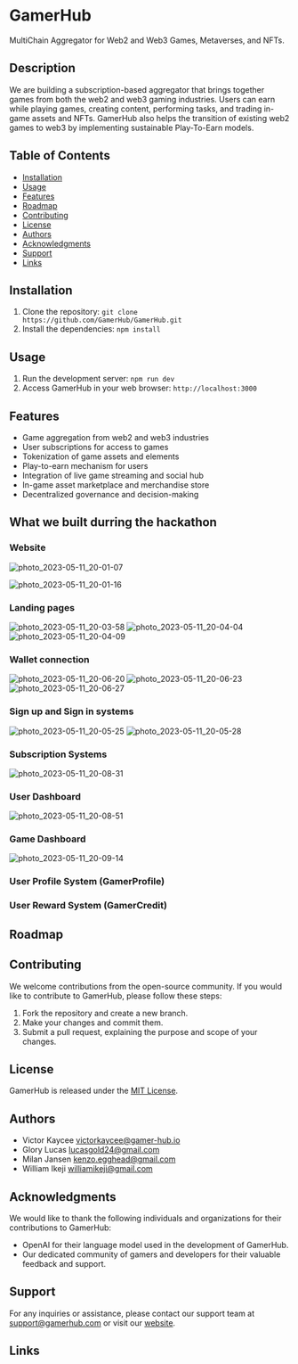 # GamerHub

MultiChain Aggregator for Web2 and Web3 Games, Metaverses, and NFTs.

## Description

We are building a subscription-based aggregator that brings together games from both the web2 and web3 gaming industries.
Users can earn while playing games, creating content, performing tasks, and trading in-game assets and NFTs.
GamerHub also helps the transition of existing web2 games to web3 by implementing sustainable Play-To-Earn models.

## Table of Contents

- [Installation](#installation)
- [Usage](#usage)
- [Features](#features)
- [Roadmap](#roadmap)
- [Contributing](#contributing)
- [License](#license)
- [Authors](#authors)
- [Acknowledgments](#acknowledgments)
- [Support](#support)
- [Links](#links)

## Installation

1. Clone the repository: `git clone https://github.com/GamerHub/GamerHub.git`
2. Install the dependencies: `npm install`

## Usage

1. Run the development server: `npm run dev`
2. Access GamerHub in your web browser: `http://localhost:3000`

## Features

- Game aggregation from web2 and web3 industries
- User subscriptions for access to games
- Tokenization of game assets and elements
- Play-to-earn mechanism for users
- Integration of live game streaming and social hub
- In-game asset marketplace and merchandise store
- Decentralized governance and decision-making

## What we built durring the hackathon
### Website
![photo_2023-05-11_20-01-07](https://github.com/gamerhubio/bnb-hackathon-pro/assets/131058062/1bf83e74-aefd-47cc-8298-cdbd81825e37)

![photo_2023-05-11_20-01-16](https://github.com/gamerhubio/bnb-hackathon-pro/assets/131058062/9d699255-3bb9-4fb6-bfb0-72f91d024232)



### Landing pages
![photo_2023-05-11_20-03-58](https://github.com/gamerhubio/bnb-hackathon-pro/assets/131058062/88434e0e-9fb6-4838-bb1d-137f36bdd4c0)
![photo_2023-05-11_20-04-04](https://github.com/gamerhubio/bnb-hackathon-pro/assets/131058062/48a5906f-50b1-4b11-99d6-628622108273)
![photo_2023-05-11_20-04-09](https://github.com/gamerhubio/bnb-hackathon-pro/assets/131058062/6e6f992b-3355-4b5e-a317-cc96dabf896d)



### Wallet connection
![photo_2023-05-11_20-06-20](https://github.com/gamerhubio/bnb-hackathon-pro/assets/131058062/6e5ba5a8-7250-4dc2-ad7d-bd0ffb9a7fbc)
![photo_2023-05-11_20-06-23](https://github.com/gamerhubio/bnb-hackathon-pro/assets/131058062/d3d87952-98c7-4895-ae4f-79810d10fece)
![photo_2023-05-11_20-06-27](https://github.com/gamerhubio/bnb-hackathon-pro/assets/131058062/b5593a1e-2c82-4146-9c18-7d29bf623565)




### Sign up and Sign in systems

![photo_2023-05-11_20-05-25](https://github.com/gamerhubio/bnb-hackathon-pro/assets/131058062/df19cc96-64f6-4c4c-ae40-0ae4270fe21d)
![photo_2023-05-11_20-05-28](https://github.com/gamerhubio/bnb-hackathon-pro/assets/131058062/0e78946b-3e0f-407f-8ea8-24287e28fe1d)


### Subscription Systems
![photo_2023-05-11_20-08-31](https://github.com/gamerhubio/bnb-hackathon-pro/assets/131058062/42876de5-c1ef-42b1-92c9-99ea7819dbf5)


### User Dashboard
![photo_2023-05-11_20-08-51](https://github.com/gamerhubio/bnb-hackathon-pro/assets/131058062/c90d75dd-0602-4477-9216-2a2033cf97d5)


### Game Dashboard
![photo_2023-05-11_20-09-14](https://github.com/gamerhubio/bnb-hackathon-pro/assets/131058062/3c803e86-334d-4a61-a5c2-7f6bbf16eca1)



### User Profile System (GamerProfile)


### User Reward System (GamerCredit)

## Roadmap


## Contributing

We welcome contributions from the open-source community. If you would like to contribute to GamerHub, please follow these steps:

1. Fork the repository and create a new branch.
2. Make your changes and commit them.
3. Submit a pull request, explaining the purpose and scope of your changes.

## License

GamerHub is released under the [MIT License](https://opensource.org/licenses/MIT).

## Authors

- Victor Kaycee <victorkaycee@gamer-hub.io>
- Glory Lucas <lucasgold24@gmail.com>
- Milan Jansen <kenzo.egghead@gmail.com>
- William Ikeji <williamikeji@gmail.com>

## Acknowledgments

We would like to thank the following individuals and organizations for their contributions to GamerHub:

- OpenAI for their language model used in the development of GamerHub.
- Our dedicated community of gamers and developers for their valuable feedback and support.

## Support

For any inquiries or assistance, please contact our support team at support@gamerhub.com or visit our [website](https://www.gamerhub.com).


## Links

